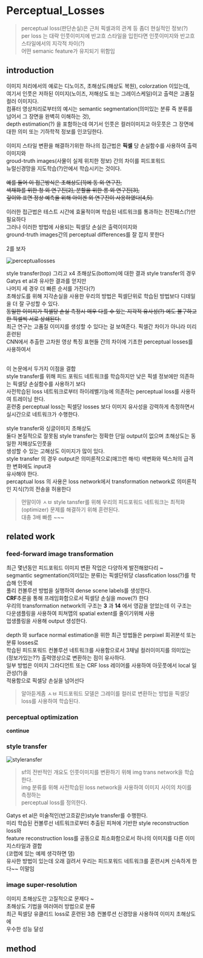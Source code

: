 # Perceptual_Losses 

> perceptual loss(판단손실)은 근처 픽셀과의 관계 등 좀더 현실적인 정보(?)</br>
per loss 는 대략 인풋이미지에 반고흐 스타일을 입힌다면 인풋이미지와 반고흐 스타일에서의 지각적 차이(?) </br>
어떤 semanic feature가 유지되기 위함임 </br>

## introduction

이미지 처리에서의 예로는 디노이즈, 초해상도(해상도 복원), colorzation 이있는데, </br>
여기서 인풋은 저하된 이미지(노이즈, 저해상도 또는 그레이스케일)이고 출력은 고품질 컬러 이미지다.</br>
컴퓨터 영상처리로부터의 예시는 semantic segmentation(의미있는 분류 즉 분류를 넘어서 그 장면을 완벽히 이해하는 것), </br>
depth estimation(?) 을 포함하는데 여기서 인풋은 컬러이미지고 아웃풋은 그 장면에 대한 의미 또는 기하학적 정보를 인코딩한다. </br>
</br>
이미지 스타일 변환을 해결하기위한 하나의 접근법은 **픽셀** 당 손실함수를 사용하여 출력이미지와</br>
groud-truth images(사물이 실제 위치한 정보) 간의 차이를 피드포워드 </br>
뉴럴신경망을 지도학습(?)안에서 학습시키는 것이다. </br>
</br>
~~예를 들어 이 접근방식은 초해상도[1]에 동 외 연구진,~~</br>
~~색채화를 위한 청 외 연구진[2], 분할을 위한 롱 외 연구진[3],~~ </br>
~~깊이와 표면 정상 예측을 위해 아이겐 외 연구진이 사용하였다[4,5].~~</br> 
</br>
이러한 접근법은 테스트 시간에 효율적이며 학습된 네트워크를 통과하는 전진패스(?)만 필요하다 </br>
그러나 이러한 방법에 사용되는 픽셀당 손실은 출력이미지와 </br>
ground-truth images간의 perceptual differences를 잘 잡지 못한다</br>
</br>2를 보자</br>

![perceptuallosses](https://user-images.githubusercontent.com/43857226/64936736-4ff82c80-d892-11e9-93b3-506cc33c1868.JPG) </br>

style transfer(top) 그리고 x4 초해상도(bottom)에 대한 결과 style transfer의 경우 Gatys et al과 유사한 결과를 얻지만 </br>
나머지 세 경우 더 빠른 순서를 가진다(?) </br>
초해상도를 위해 지각손실을 사용한 우리의 방법은 픽셀단위로 학습된 방법보다 디테일을 더 잘 구성할 수 있다. </br>
~~동일한 이미지가 픽셀당 손실 측정시 매우 다를 수 있는 지각적 유사성(?) 에도 불구하고 한 픽셀씩 서로 상쇄된다.~~ </br>
최근 연구는 고품질 이미지를 생성할 수 있다는 걸 보여준다. 픽셀간 차이가 아니라 미리 훈련된</br>
CNN에서 추출한 고차원 영상 특징 표현들 간의 차이에 기초한 perceptual losses를 사용하여서 </br>
</br>

이 논문에서 두가지 이점을 결합 </br>
style transfer를 위해 피드 포워드 네트워크를 학습하지만 낮은 픽셀 정보에만 의존하는 픽셀당 손실함수를 사용하기 보다</br>
사전학습된 loss 네트워크로부터 하이레벨기능에 의존하는 perceptual loss를 사용하여 트레이닝 한다.</br>
훈련중 perceptual loss는 픽셀당 losses 보다 이미지 유사성을 강력하게 측정하면서 실시간으로 네트워크가 수행한다. </br>
</br>
style transfer와 싱글이미지 초해상도</br>
둘다 본질적으로 잘못됨 style transfer는 정확한 단일 output이 없으며 초해상도는 동일한 저해상도인풋을 </br>
생성할 수 있는 고해상도 이미지가 많이 있다. </br>
style transfer 의 경우 output은 의미론적으로(매끄런 해석) 색변화와 텍스처의 급격한 변화에도 input과 </br>
유사해야 한다. </br>
percaptual loss 의 사용은 loss network에서 transformation network로 의미론적인 지식(?)의 전송을 허용한다 </br>
> 먼말이야 ㅅㅂ
style tansfer를 위해 우리의 피드포워드 네트워크는 최적화(optimizer) 문제를 해결하기 위해 훈련된다. </br>
대충 3배 빠름 ~~~ </br>

## related work

### feed-forward image transformation
최근 몇년동안 피드포워드 이미지 변환 작업은 다양하게 발전해왔다리 ~ </br>
segmantic segmentation(의미있는 분류)는 픽셀단위당 classfication loss(?)를 학습해 인풋에 </br>
풀리 컨볼루션 방법을 실행하여 dense scene labels를 생성한다. </br>
**CRF**추론을 통해 프레임화함으로서 픽셀당 손실을 move(?) 한다 </br>
우리의 transformation network의 구조는 **3** 과 **14** 에서 영감을 얻었는데 이 구조는 </br>
다운샘플링을 사용하여 피쳐맵의 spatial extent를 줄이기위해 사용 </br>
업생플링을 사용해 output 생성한다. </br>
</br>
depth 와 surface normal estimation을 위한 최근 방법들은 perpixel 회귀분석 또는 분류 losses로 </br>
학습된 피드포워드 컨볼루션 네트워크를 사용함으로서 3채널 컬러이미지를 의미있는(정보가있는??) 출력영상으로
변환하는 점이 유사하다. </br> 
일부 방법은 이미지 그라디언트 또는 CRF loss 레이어를 사용하여 아웃풋에서 local 일관성(?)을</br>
적용함으로 픽셀당 손실을 넘어선다 </br> 
> 알아듣게좀 ㅅㅂ 
피드포워드 모델은 그레이를 컬러로 변환하는 방법을 픽셀당 loss를 사용하여 학습된다. </br>

### perceptual optimization
**continue**

### style transfer

![styleransfer](https://user-images.githubusercontent.com/43857226/65004091-1da00b00-d936-11e9-8ece-62a4bbffc350.JPG)</br>
> sf의 전반적인 개요도 인풋이미지를 변환하기 위해 img trans network을 학습한다. </br>
img 분류를 위해 사전학습된 loss network을 사용하여 이미지 사이의 차이를 측정하는 </br>
perceptual loss를 정의한다. 

Gatys et al은 미술적인(반고흐같은)style transfer를 수행한다.  </br>
미리 학습된 컨볼루선 네트워크로부터 추출된 피쳐에 기반한 style reconstruction loss와 </br>
feature reconstruction loss를 공동으로 최소화함으로서 하나의 이미지를 다른 이미지스타일과 결합</br>
(코랩에 있는 예제 생각하면 댐)</br>
유사한 방법이 있는데 오래 걸려서 우리는 피드포워드 네트워크를 훈련시켜 신속하게 한다~~ 이말임 </br>

### image super-resolution

이미지 초해상도란 고질적으로 문제다 ~ </br>
초해상도 기법을 여러여러 방법으로 분류 </br>
최근 픽셀당 유클리드 loss로 훈련된 3층 컨볼루션 신경망을 사용하여 이미지 초해상도에 </br>
우수한 성능 달성 </br>

## method

